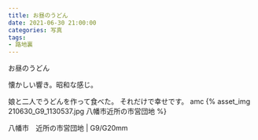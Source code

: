 ```yaml
---
title: お昼のうどん
date: 2021-06-30 21:00:00
categories: 写真
tags:
- 路地裏
---
```


お昼のうどん

懐かしい響き。昭和な感じ。

娘と二人でうどんを作って食べた。
それだけで幸せです。
amc
{% asset_img 210630_G9_1130537.jpg 八幡市近所の市営団地 %}

八幡市　近所の市営団地 | G9/G20mm